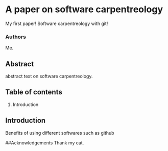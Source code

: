 # A paper on software carpentreology
My first paper! Software carpentreology with git!

### Authors
Me.

## Abstract
abstract text on software carpentreology.

## Table of contents
1. Introduction
## Introduction
Benefits of using different softwares such as github

##Acknowledgements
Thank my cat.

